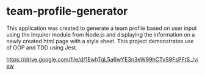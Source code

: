 # team-profile-generator
This application was created to generate a team profile based on user input using the Inquirer module from Node.js and displaying the information on a newly created html page with a style sheet. This project demonstrates use of OOP and TDD using Jest.


https://drive.google.com/file/d/1EwhTqL5a6wYE3n3eW99hCTvS9FsPFtS_/view
